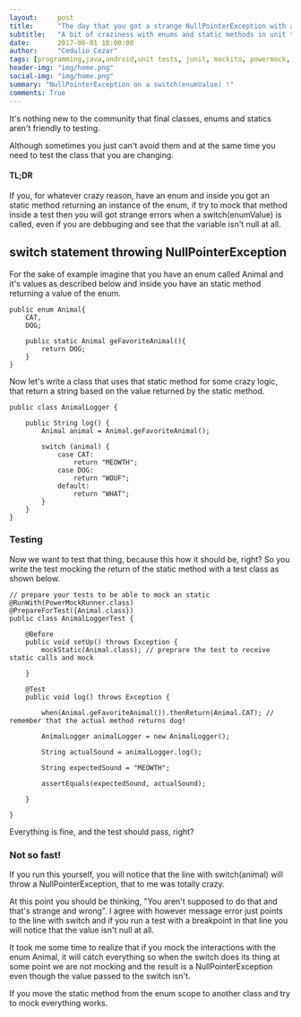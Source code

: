 ```yaml
---
layout:     post
title:      "The day that you got a strange NullPointerException with an enum running unit tests"
subtitle:   "A bit of craziness with enums and static methods in unit tests"
date:       2017-06-01 18:00:00
author:     "Cedulio Cezar"
tags: [programming,java,android,unit tests, junit, mockito, powermock, java, android]
header-img: "img/home.png"
social-img: "img/home.png"
summary: "NullPointerException on a switch(enumValue) !"
comments: True
---
```

It's nothing new to the community that final classes, enums and statics aren't friendly to testing.

Although sometimes you just can't avoid them and at the same time you need to test the class that you are changing.

#### TL;DR

If you, for whatever crazy reason, have an enum and inside you got an static method returning an instance of the enum, if try to mock that method inside a test then you will got strange errors when a switch(enumValue) is called, even if you are debbuging and see that the variable isn't null at all.

## switch statement throwing NullPointerException

For the sake of example imagine that you have an enum called Animal and it's values as described below and inside you have an static method returning a value of the enum.

```
public enum Animal{
    CAT,
    DOG;

    public static Animal geFavoriteAnimal(){
        return DOG;
    }
}
```

Now let's write a class that uses that static method for some crazy logic, that return a string based on the value returned by the static method.

```
public class AnimalLogger {

    public String log() {
        Animal animal = Animal.geFavoriteAnimal();

        switch (animal) {
            case CAT:
                return "MEOWTH";
            case DOG:
                return "WOUF";
            default:
                return "WHAT";
        }
    }
}
```

### Testing
Now we want to test that thing, because this how it should be, right? So you write the test mocking the return of the static method with a test class as shown below.
```
// prepare your tests to be able to mock an static
@RunWith(PowerMockRunner.class)
@PrepareForTest({Animal.class})
public class AnimalLoggerTest {

    @Before
    public void setUp() throws Exception {
        mockStatic(Animal.class); // preprare the test to receive static calls and mock

    }

    @Test
    public void log() throws Exception {

        when(Animal.geFavoriteAnimal()).thenReturn(Animal.CAT); // remember that the actual method returns dog!

        AnimalLogger animalLogger = new AnimalLogger();

        String actualSound = animalLogger.log();

        String expectedSound = "MEOWTH";

        assertEquals(expectedSound, actualSound);

    }

}
```

Everything is fine, and the test should pass, right?

### Not so fast!

If you run this yourself, you will notice that the line with switch(animal) will throw a NullPointerException, that to me was totally crazy.

At this point you should be thinking, "You aren't supposed to do that and that's strange and wrong". I agree with however message error just points to the line with switch and if you run a test with a breakpoint in that line you will notice that the value isn't null at all.

It took me some time to realize that if you mock the interactions with the enum Animal, it will catch everything so when the switch does its thing at some point we are not mocking and the result is a NullPointerException even though the value passed to the switch isn't.


If you move the static method from the enum scope to another class and try to mock everything works.
